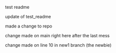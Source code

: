 test readme


update of test_readme

made a change to repo

change made on main right here after the last mess

change made on line 10 in new1 branch (the newbie)
